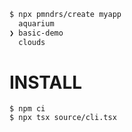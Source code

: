```sh
$ npx pmndrs/create myapp
  aquarium
❯ basic-demo
  clouds
```

# INSTALL

```
$ npm ci
$ npx tsx source/cli.tsx
```
